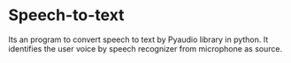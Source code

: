 # Speech-to-text
Its an program to convert speech to text by Pyaudio library in python. It identifies the user voice by speech recognizer from microphone as source.
